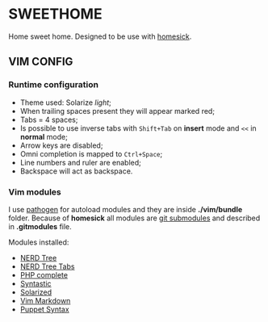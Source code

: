 # SWEETHOME

Home sweet home. Designed to be use with [homesick](https://github.com/technicalpickles/homesick).

## VIM CONFIG

### Runtime configuration

 - Theme used: Solarize *light*;
 - When trailing spaces present they will appear marked red;
 - Tabs = 4 spaces;
 - Is possible to use inverse tabs with ```Shift+Tab``` on **insert** mode and ```<<``` in **normal** mode;
 - Arrow keys are disabled;
 - Omni completion is mapped to ```Ctrl+Space```;
 - Line numbers and ruler are enabled;
 - Backspace will act as backspace.

### Vim modules

I use [pathogen](https://github.com/tpope/vim-pathogen) for autoload modules and they are inside **./vim/bundle** folder. Because of **homesick** all modules are [git submodules](http://git-scm.com/book/en/Git-Tools-Submodules) and described in **.gitmodules** file.

Modules installed:
 - [NERD Tree](https://github.com/scrooloose/nerdtree)
 - [NERD Tree Tabs](https://github.com/jistr/vim-nerdtree-tabs)
 - [PHP complete](https://github.com/shawncplus/phpcomplete.vim)
 - [Syntastic](https://github.com/scrooloose/syntastic)
 - [Solarized](https://github.com/altercation/vim-colors-solarized)
 - [Vim Markdown](https://github.com/tpope/vim-markdown)
 - [Puppet Syntax](https://github.com/puppetlabs/puppet-syntax-vim)
